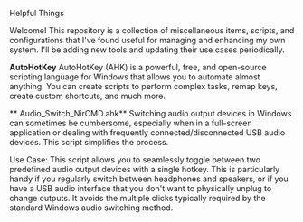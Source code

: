 Helpful Things

Welcome! 
This repository is a collection of miscellaneous items, scripts, and configurations that I've found useful for managing and enhancing my own system. 
I'll be adding new tools and updating their use cases periodically.
  
**AutoHotKey**
  AutoHotKey (AHK) is a powerful, free, and open-source scripting language for Windows that allows you to automate almost anything. You can create scripts to perform complex tasks, remap keys, create custom shortcuts, and much more.
    
 ** Audio_Switch_NirCMD.ahk**
 Switching audio output devices in Windows can sometimes be cumbersome, especially when in a full-screen application or dealing with frequently connected/disconnected USB audio devices. This script simplifies the process.

  Use Case:
        This script allows you to seamlessly toggle between two predefined audio output devices with a single hotkey. 
        This is particularly handy if you regularly switch between headphones and speakers, or if you have a USB audio interface that you don't want to physically unplug to change outputs. 
        It avoids the multiple clicks typically required by the standard Windows audio switching method.
